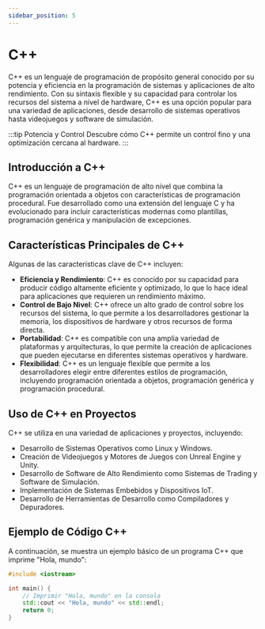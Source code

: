 ```yaml
---
sidebar_position: 5
---
```


# C++

C++ es un lenguaje de programación de propósito general conocido por su potencia y eficiencia en la programación de sistemas y aplicaciones de alto rendimiento. Con su sintaxis flexible y su capacidad para controlar los recursos del sistema a nivel de hardware, C++ es una opción popular para una variedad de aplicaciones, desde desarrollo de sistemas operativos hasta videojuegos y software de simulación.

:::tip Potencia y Control
Descubre cómo C++ permite un control fino y una optimización cercana al hardware.
:::

## Introducción a C++

C++ es un lenguaje de programación de alto nivel que combina la programación orientada a objetos con características de programación procedural. Fue desarrollado como una extensión del lenguaje C y ha evolucionado para incluir características modernas como plantillas, programación genérica y manipulación de excepciones.

## Características Principales de C++

Algunas de las características clave de C++ incluyen:

- **Eficiencia y Rendimiento**: C++ es conocido por su capacidad para producir código altamente eficiente y optimizado, lo que lo hace ideal para aplicaciones que requieren un rendimiento máximo.
- **Control de Bajo Nivel**: C++ ofrece un alto grado de control sobre los recursos del sistema, lo que permite a los desarrolladores gestionar la memoria, los dispositivos de hardware y otros recursos de forma directa.
- **Portabilidad**: C++ es compatible con una amplia variedad de plataformas y arquitecturas, lo que permite la creación de aplicaciones que pueden ejecutarse en diferentes sistemas operativos y hardware.
- **Flexibilidad**: C++ es un lenguaje flexible que permite a los desarrolladores elegir entre diferentes estilos de programación, incluyendo programación orientada a objetos, programación genérica y programación procedural.

## Uso de C++ en Proyectos

C++ se utiliza en una variedad de aplicaciones y proyectos, incluyendo:

- Desarrollo de Sistemas Operativos como Linux y Windows.
- Creación de Videojuegos y Motores de Juegos con Unreal Engine y Unity.
- Desarrollo de Software de Alto Rendimiento como Sistemas de Trading y Software de Simulación.
- Implementación de Sistemas Embebidos y Dispositivos IoT.
- Desarrollo de Herramientas de Desarrollo como Compiladores y Depuradores.

## Ejemplo de Código C++

A continuación, se muestra un ejemplo básico de un programa C++ que imprime "Hola, mundo":

```cpp
#include <iostream>

int main() {
    // Imprimir "Hola, mundo" en la consola
    std::cout << "Hola, mundo" << std::endl;
    return 0;
}
